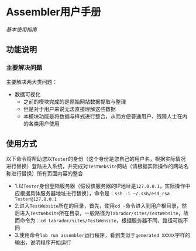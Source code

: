 # Assembler用户手册

*基本使用指南*


## 功能说明

### 主要解决问题

主要解决两大类问题：

- 数据可视化
	* 之前的模块完成的是原始网站数据提取与整理
	* 但是对于用户来说无法直接理解这些数据
	* 本模块功能是将数据与样式进行整合，从而方便普通用户、残障人士在内的各类用户使用
	
## 使用方式

以下命令将帮助您以```Tester```的身份（这个身份是您自己的用户名，根据实际情况进行替换）登陆进入系统，并完成对```TestWebsite```网站（请根据实际操作的网站名称进行替换）所有页面内容的整合

* 1.以```Tester```身份登陆服务器（假设该服务器的IP地址是```127.0.0.1```，实际操作中应根据具体服务器地址进行替换），命令是：```ssh -i ~/.ssh/esd_rsa Tester@127.0.0.1```
* 2.进入```TestWebsite```所在的目录，首先，使用```cd ~```命令进入到用户根目录，然后进入```TestWebsite```所在目录，一般路径为```labrador/sites/TestWebsite```，故而命令为：```cd labrador/sites/TestWebsite```，根据服务器不同，路径可能不同
* 3.使用命令```lab run assembler```运行程序，看到类似于```generated XXXXX```字样的输出，说明程序开始运行